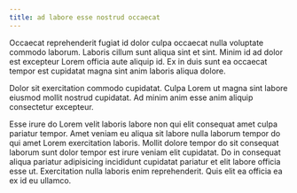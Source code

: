 ```yaml
---
title: ad labore esse nostrud occaecat
---
```


Occaecat reprehenderit fugiat id dolor culpa occaecat nulla voluptate commodo laborum. Laboris cillum sunt aliqua sint et sint. Minim id ad dolor est excepteur Lorem officia aute aliquip id. Ex in duis sunt ea occaecat tempor est cupidatat magna sint anim laboris aliqua dolore.

Dolor sit exercitation commodo cupidatat. Culpa Lorem ut magna sint labore eiusmod mollit nostrud cupidatat. Ad minim anim esse anim aliquip consectetur excepteur.

Esse irure do Lorem velit laboris labore non qui elit consequat amet culpa pariatur tempor. Amet veniam eu aliqua sit labore nulla laborum tempor do qui amet Lorem exercitation laboris. Mollit dolore tempor do sit consequat laborum sunt dolor tempor est irure veniam elit cupidatat. Do in consequat aliqua pariatur adipisicing incididunt cupidatat pariatur et elit labore officia esse ut. Exercitation nulla laboris enim reprehenderit. Quis elit ea officia ea ex id eu ullamco.